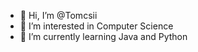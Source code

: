 - 👋 Hi, I’m @Tomcsii
- 👀 I’m interested in Computer Science
- 🌱 I’m currently learning Java and Python 


<!---
Tomcsii/Tomcsii is a ✨ special ✨ repository because its `README.md` (this file) appears on your GitHub profile.
You can click the Preview link to take a look at your changes.
--->
